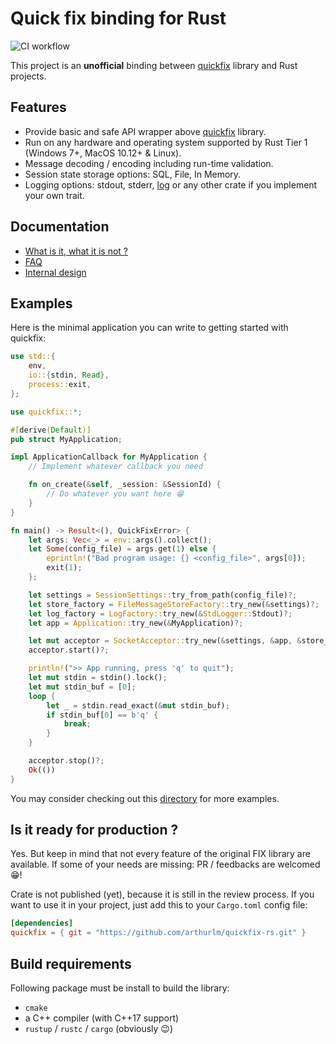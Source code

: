 # Quick fix binding for Rust

![CI workflow](https://github.com/arthurlm/quickfix-rs/actions/workflows/ci.yml/badge.svg)

This project is an **unofficial** binding between [quickfix](https://github.com/quickfix/quickfix) library and Rust projects.

## Features

- Provide basic and safe API wrapper above [quickfix](https://github.com/quickfix/quickfix) library.
- Run on any hardware and operating system supported by Rust Tier 1 (Windows 7+, MacOS 10.12+ & Linux).
- Message decoding / encoding including run-time validation.
- Session state storage options: SQL, File, In Memory.
- Logging options: stdout, stderr, [log](https://crates.io/crates/log) or any other crate if you implement your own trait.

## Documentation

- [What is it, what it is not ?](./doc/ABOUT.md)
- [FAQ](./doc/FAQ.md)
- [Internal design](./doc/DEV_NOTES.md)

## Examples

Here is the minimal application you can write to getting started with quickfix:

```rust
use std::{
    env,
    io::{stdin, Read},
    process::exit,
};

use quickfix::*;

#[derive(Default)]
pub struct MyApplication;

impl ApplicationCallback for MyApplication {
    // Implement whatever callback you need

    fn on_create(&self, _session: &SessionId) {
        // Do whatever you want here 😁
    }
}

fn main() -> Result<(), QuickFixError> {
    let args: Vec<_> = env::args().collect();
    let Some(config_file) = args.get(1) else {
        eprintln!("Bad program usage: {} <config_file>", args[0]);
        exit(1);
    };

    let settings = SessionSettings::try_from_path(config_file)?;
    let store_factory = FileMessageStoreFactory::try_new(&settings)?;
    let log_factory = LogFactory::try_new(&StdLogger::Stdout)?;
    let app = Application::try_new(&MyApplication)?;

    let mut acceptor = SocketAcceptor::try_new(&settings, &app, &store_factory, &log_factory)?;
    acceptor.start()?;

    println!(">> App running, press 'q' to quit");
    let mut stdin = stdin().lock();
    let mut stdin_buf = [0];
    loop {
        let _ = stdin.read_exact(&mut stdin_buf);
        if stdin_buf[0] == b'q' {
            break;
        }
    }

    acceptor.stop()?;
    Ok(())
}
```

You may consider checking out this [directory](./quickfix/examples/) for more examples.

## Is it ready for production ?

Yes. But keep in mind that not every feature of the original FIX library are available.
If some of your needs are missing: PR / feedbacks are welcomed 😁!

Crate is not published (yet), because it is still in the review process.
If you want to use it in your project, just add this to your `Cargo.toml` config file:

```toml
[dependencies]
quickfix = { git = "https://github.com/arthurlm/quickfix-rs.git" }
```

## Build requirements

Following package must be install to build the library:

- `cmake`
- a C++ compiler (with C++17 support)
- `rustup` / `rustc` / `cargo` (obviously 😉)
